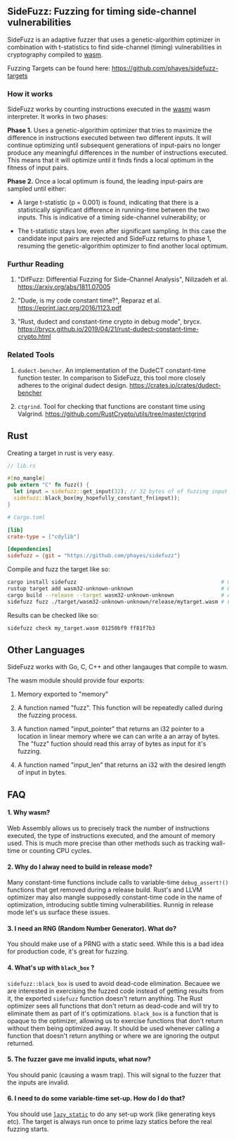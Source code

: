 ## SideFuzz: Fuzzing for timing side-channel vulnerabilities

SideFuzz is an adaptive fuzzer that uses a genetic-algorithim optimizer in combination with t-statistics to find side-channel (timing) vulnerabilities in cryptography compiled to [wasm](https://webassembly.org).

Fuzzing Targets can be found here: https://github.com/phayes/sidefuzz-targets

### How it works

SideFuzz works by counting instructions executed in the [wasmi](https://github.com/paritytech/wasmi) wasm interpreter. It works in two phases:

**Phase 1.** Uses a genetic-algorithim optimizer that tries to maximize the difference in instructions executed between two different inputs. It will continue optimizing until subsequent generations of input-pairs no longer produce any meaningful differences in the number of instructions executed. This means that it will optimize until it finds finds a local optimum in the fitness of input pairs.

**Phase 2.** Once a local optimum is found, the leading input-pairs are sampled until either:

- A large t-statistic (p = 0.001) is found, indicating that there is a statistically significant difference in running-time between the two inputs. This is indicative of a timing side-channel vulnerability; or

- The t-statistic stays low, even after significant sampling. In this case the candidate input pairs are rejected and SideFuzz returns to phase 1, resuming the genetic-algorithim optimizer to find another local optimum.

### Furthur Reading

1. "DifFuzz: Differential Fuzzing for Side-Channel Analysis", Nilizadeh et al.
   https://arxiv.org/abs/1811.07005

2. "Dude, is my code constant time?", Reparaz et al. https://eprint.iacr.org/2016/1123.pdf

3. "Rust, dudect and constant-time crypto in debug mode", brycx.
   https://brycx.github.io/2019/04/21/rust-dudect-constant-time-crypto.html

### Related Tools

1. `dudect-bencher`. An implementation of the DudeCT constant-time function tester. In comparison to SideFuzz, this tool more closely adheres to the original dudect design. https://crates.io/crates/dudect-bencher

2. `ctgrind`. Tool for checking that functions are constant time using Valgrind. https://github.com/RustCrypto/utils/tree/master/ctgrind

## Rust

Creating a target in rust is very easy.

```rust
// lib.rs

#[no_mangle]
pub extern "C" fn fuzz() {
  let input = sidefuzz::get_input(32); // 32 bytes of of fuzzing input as a &[u8]
  sidefuzz::black_box(my_hopefully_constant_fn(input));
}
```

```toml
# Cargo.toml

[lib]
crate-type = ["cdylib"]

[dependencies]
sidefuzz = {git = "https://github.com/phayes/sidefuzz"}
```

Compile and fuzz the target like so:

```bash
cargo install sidefuzz                                              # Only needs to be done once
rustup target add wasm32-unknown-unknown                            # Only needs to be done once
cargo build --release --target wasm32-unknown-unknown               # Always build in release mode
sidefuzz fuzz ./target/wasm32-unknown-unknown/release/mytarget.wasm # Fuzzing!
```

Results can be checked like so:

```bash
sidefuzz check my_target.wasm 01250bf9 ff81f7b3
```

## Other Languages

SideFuzz works with Go, C, C++ and other langauges that compile to wasm.

The wasm module should provide four exports:

1. Memory exported to "memory"

2. A function named "fuzz". This function will be repeatedly called during the fuzzing process.

3. A function named "input_pointer" that returns an i32 pointer to a location in linear memory where we can can write a an array of bytes. The "fuzz" fuction should read this array of bytes as input for it's fuzzing.

4. A function named "input_len" that returns an i32 with the desired length of input in bytes.

## FAQ

#### 1. Why wasm?

Web Assembly allows us to precisely track the number of instructions executed, the type of instructions executed, and the amount of memory used. This is much more precise than other methods such as tracking wall-time or counting CPU cycles.

#### 2. Why do I alway need to build in release mode?

Many constant-time functions include calls to variable-time `debug_assert!()` functions that get removed during a release build. Rust's and LLVM optimizer may also mangle supposedly constant-time code in the name of optimization, introducing subtle timing vulnerabilities. Runnig in release mode let's us surface these issues.

#### 3. I need an RNG (Random Number Generator). What do?

You should make use of a PRNG with a static seed. While this is a bad idea for production code, it's great for fuzzing.

#### 4. What's up with `black_box` ?

`sidefuzz::black_box` is used to avoid dead-code elimination. Becauee we are interested in exercising the fuzzed code instead of getting results from it, the exported `sidefuzz` function doesn't return anything. The Rust optimizer sees all functions that don't return as dead-code and will try to eliminate them as part of it's optimizations. `black_box` is a function that is opaque to the optimizer, allowing us to exercise functions that don't return without them being optimized away. It should be used whenever calling a function that doesn't return anything or where we are ignoring the output returned.

#### 5. The fuzzer gave me invalid inputs, what now?

You should panic (causing a wasm trap). This will signal to the fuzzer that the inputs are invalid.

#### 6. I need to do some variable-time set-up. How do I do that?

You should use [`lazy_static`](https://crates.io/crates/lazy_static) to do any set-up work (like generating keys etc). The target is always run once to prime lazy statics before the real fuzzing starts.
